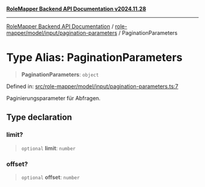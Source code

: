 [**RoleMapper Backend API Documentation v2024.11.28**](../../../../../README.md)

***

[RoleMapper Backend API Documentation](../../../../../modules.md) / [role-mapper/model/input/pagination-parameters](../README.md) / PaginationParameters

# Type Alias: PaginationParameters

> **PaginationParameters**: `object`

Defined in: [src/role-mapper/model/input/pagination-parameters.ts:7](https://github.com/FlowCraft-AG/RoleMapper/blob/bd02a9f13cb3346480f35c2638b81cb7d31e5c1f/backend/src/role-mapper/model/input/pagination-parameters.ts#L7)

Paginierungsparameter für Abfragen.

## Type declaration

### limit?

> `optional` **limit**: `number`

### offset?

> `optional` **offset**: `number`

